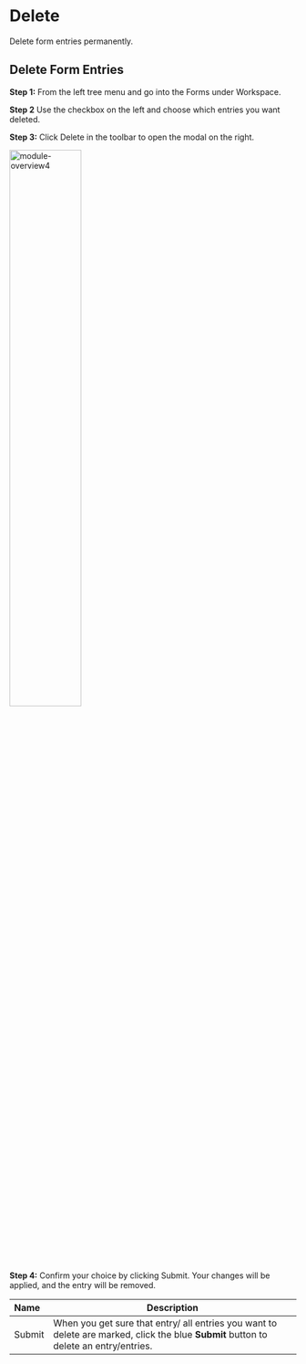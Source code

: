 # Delete

Delete form entries permanently.
## Delete Form Entries

**Step 1:** From the left tree menu and go into the Forms under Workspace.

**Step 2** Use the checkbox on the left and choose which entries you want deleted.

**Step 3:** Click Delete in the toolbar to open the modal on the right.

<img src="/static/images/module-overview4.jpg" alt="module-overview4" style="width: 50%; display: block"></a>

**Step 4:** Confirm your choice by clicking Submit. Your changes will be applied, and the entry will be removed.

**Name** | **Description** 
:--- | ---
Submit | When you get sure that entry/ all entries you want to delete are marked, click the blue **Submit** button to delete an entry/entries.
